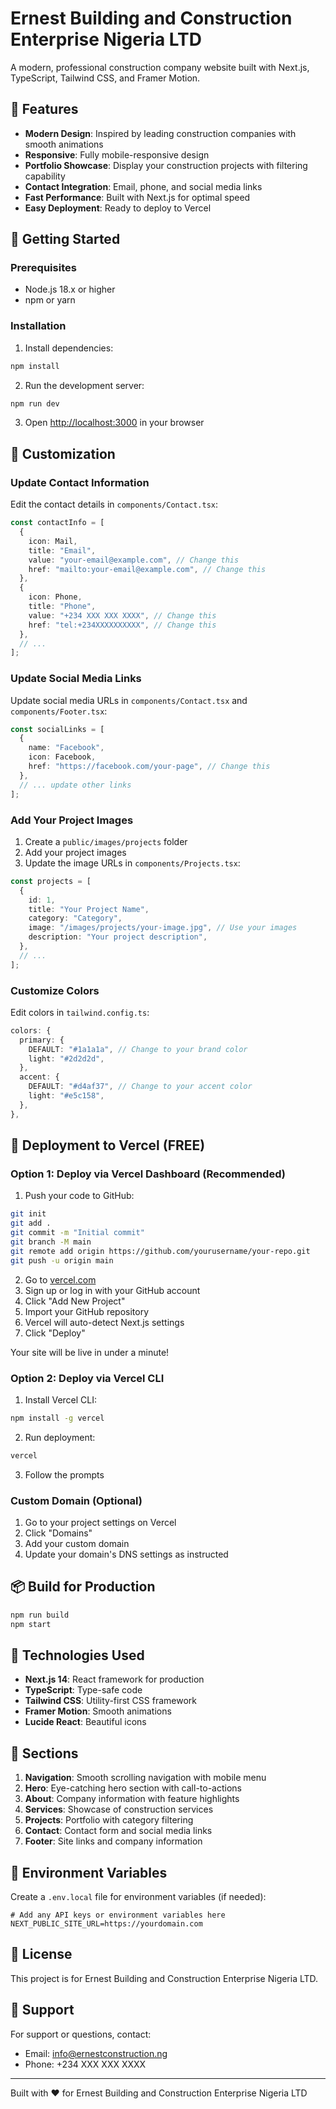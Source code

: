 # Ernest Building and Construction Enterprise Nigeria LTD

A modern, professional construction company website built with Next.js, TypeScript, Tailwind CSS, and Framer Motion.

## 🌟 Features

- **Modern Design**: Inspired by leading construction companies with smooth animations
- **Responsive**: Fully mobile-responsive design
- **Portfolio Showcase**: Display your construction projects with filtering capability
- **Contact Integration**: Email, phone, and social media links
- **Fast Performance**: Built with Next.js for optimal speed
- **Easy Deployment**: Ready to deploy to Vercel

## 🚀 Getting Started

### Prerequisites

- Node.js 18.x or higher
- npm or yarn

### Installation

1. Install dependencies:
```bash
npm install
```

2. Run the development server:
```bash
npm run dev
```

3. Open [http://localhost:3000](http://localhost:3000) in your browser

## 📝 Customization

### Update Contact Information

Edit the contact details in `components/Contact.tsx`:

```typescript
const contactInfo = [
  {
    icon: Mail,
    title: "Email",
    value: "your-email@example.com", // Change this
    href: "mailto:your-email@example.com", // Change this
  },
  {
    icon: Phone,
    title: "Phone",
    value: "+234 XXX XXX XXXX", // Change this
    href: "tel:+234XXXXXXXXXX", // Change this
  },
  // ...
];
```

### Update Social Media Links

Update social media URLs in `components/Contact.tsx` and `components/Footer.tsx`:

```typescript
const socialLinks = [
  {
    name: "Facebook",
    icon: Facebook,
    href: "https://facebook.com/your-page", // Change this
  },
  // ... update other links
];
```

### Add Your Project Images

1. Create a `public/images/projects` folder
2. Add your project images
3. Update the image URLs in `components/Projects.tsx`:

```typescript
const projects = [
  {
    id: 1,
    title: "Your Project Name",
    category: "Category",
    image: "/images/projects/your-image.jpg", // Use your images
    description: "Your project description",
  },
  // ...
];
```

### Customize Colors

Edit colors in `tailwind.config.ts`:

```typescript
colors: {
  primary: {
    DEFAULT: "#1a1a1a", // Change to your brand color
    light: "#2d2d2d",
  },
  accent: {
    DEFAULT: "#d4af37", // Change to your accent color
    light: "#e5c158",
  },
},
```

## 🚀 Deployment to Vercel (FREE)

### Option 1: Deploy via Vercel Dashboard (Recommended)

1. Push your code to GitHub:
```bash
git init
git add .
git commit -m "Initial commit"
git branch -M main
git remote add origin https://github.com/yourusername/your-repo.git
git push -u origin main
```

2. Go to [vercel.com](https://vercel.com)
3. Sign up or log in with your GitHub account
4. Click "Add New Project"
5. Import your GitHub repository
6. Vercel will auto-detect Next.js settings
7. Click "Deploy"

Your site will be live in under a minute!

### Option 2: Deploy via Vercel CLI

1. Install Vercel CLI:
```bash
npm install -g vercel
```

2. Run deployment:
```bash
vercel
```

3. Follow the prompts

### Custom Domain (Optional)

1. Go to your project settings on Vercel
2. Click "Domains"
3. Add your custom domain
4. Update your domain's DNS settings as instructed

## 📦 Build for Production

```bash
npm run build
npm start
```

## 🎨 Technologies Used

- **Next.js 14**: React framework for production
- **TypeScript**: Type-safe code
- **Tailwind CSS**: Utility-first CSS framework
- **Framer Motion**: Smooth animations
- **Lucide React**: Beautiful icons

## 📱 Sections

1. **Navigation**: Smooth scrolling navigation with mobile menu
2. **Hero**: Eye-catching hero section with call-to-actions
3. **About**: Company information with feature highlights
4. **Services**: Showcase of construction services
5. **Projects**: Portfolio with category filtering
6. **Contact**: Contact form and social media links
7. **Footer**: Site links and company information

## 🔧 Environment Variables

Create a `.env.local` file for environment variables (if needed):

```env
# Add any API keys or environment variables here
NEXT_PUBLIC_SITE_URL=https://yourdomain.com
```

## 📄 License

This project is for Ernest Building and Construction Enterprise Nigeria LTD.

## 🤝 Support

For support or questions, contact:
- Email: info@ernestconstruction.ng
- Phone: +234 XXX XXX XXXX

---

Built with ❤️ for Ernest Building and Construction Enterprise Nigeria LTD

